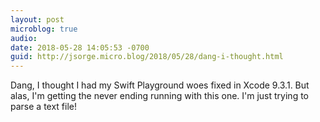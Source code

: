 ```yaml
---
layout: post
microblog: true
audio: 
date: 2018-05-28 14:05:53 -0700
guid: http://jsorge.micro.blog/2018/05/28/dang-i-thought.html
---
```

Dang, I thought I had my Swift Playground woes fixed in Xcode 9.3.1. But alas, I'm getting the never ending running with this one. I'm just trying to parse a text file!
